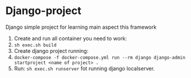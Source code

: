 # Django-project
Django simple project for learning main aspect this framework
1. Create and run all container you need to work:
2.  ``sh exec.sh build``
3. Create django project running:
4. ``docker-compose -f docker-compose.yml run --rm django django-admin startproject <name of project> .``
5. Run: ``sh exec.sh runserver`` fot running django localserver.